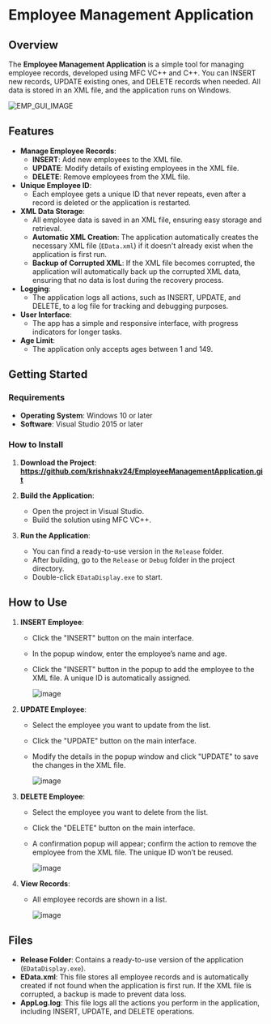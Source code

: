 # Employee Management Application

## Overview

The **Employee Management Application** is a simple tool for managing employee records, developed using MFC VC++ and C++. You can INSERT new records, UPDATE existing ones, and DELETE records when needed. All data is stored in an XML file, and the application runs on Windows.

![EMP_GUI_IMAGE](https://github.com/user-attachments/assets/4c03f30f-557d-460d-a210-22f13ae933f5)

## Features

- **Manage Employee Records**:
  - **INSERT**: Add new employees to the XML file.
  - **UPDATE**: Modify details of existing employees in the XML file.
  - **DELETE**: Remove employees from the XML file.
- **Unique Employee ID**:
  - Each employee gets a unique ID that never repeats, even after a record is deleted or the application is restarted.
- **XML Data Storage**:
  - All employee data is saved in an XML file, ensuring easy storage and retrieval.
  - **Automatic XML Creation**: The application automatically creates the necessary XML file (`EData.xml`) if it doesn't already exist when the application is first run.
  - **Backup of Corrupted XML**: If the XML file becomes corrupted, the application will automatically back up the corrupted XML data, ensuring that no data is lost during the recovery process.
- **Logging**:
  - The application logs all actions, such as INSERT, UPDATE, and DELETE, to a log file for tracking and debugging purposes.
- **User Interface**:
  - The app has a simple and responsive interface, with progress indicators for longer tasks.
- **Age Limit**:
  - The application only accepts ages between 1 and 149.

## Getting Started

### Requirements

- **Operating System**: Windows 10 or later
- **Software**: Visual Studio 2015 or later

### How to Install

1. **Download the Project**:
   **https://github.com/krishnakv24/EmployeeManagementApplication.git**

2. **Build the Application**:
   - Open the project in Visual Studio.
   - Build the solution using MFC VC++.

3. **Run the Application**:
   - You can find a ready-to-use version in the `Release` folder.
   - After building, go to the `Release` or `Debug` folder in the project directory.
   - Double-click `EDataDisplay.exe` to start.

## How to Use

1. **INSERT Employee**:
   - Click the "INSERT" button on the main interface.
   - In the popup window, enter the employee’s name and age.
   - Click the "INSERT" button in the popup to add the employee to the XML file. A unique ID is automatically assigned.
     
     ![image](https://github.com/user-attachments/assets/fe050d15-e63a-4e75-bc22-bdf56c46d8f9)


2. **UPDATE Employee**:
   - Select the employee you want to update from the list.
   - Click the "UPDATE" button on the main interface.
   - Modify the details in the popup window and click "UPDATE" to save the changes in the XML file.

     ![image](https://github.com/user-attachments/assets/de74461e-ac8d-4284-a765-a43aea047b08)


3. **DELETE Employee**:
   - Select the employee you want to delete from the list.
   - Click the "DELETE" button on the main interface.
   - A confirmation popup will appear; confirm the action to remove the employee from the XML file. The unique ID won’t be reused.

     ![image](https://github.com/user-attachments/assets/1c41815a-dbc7-4c61-9e05-a19fb52122d3)

4. **View Records**:
   - All employee records are shown in a list.

     ![image](https://github.com/user-attachments/assets/d20b15ec-cdd0-4bef-9db7-da5a1c907682)


## Files

- **Release Folder**: Contains a ready-to-use version of the application (`EDataDisplay.exe`).
- **EData.xml**: This file stores all employee records and is automatically created if not found when the application is first run. If the XML file is corrupted, a backup is made to prevent data loss.
- **AppLog.log**: This file logs all the actions you perform in the application, including INSERT, UPDATE, and DELETE operations.
